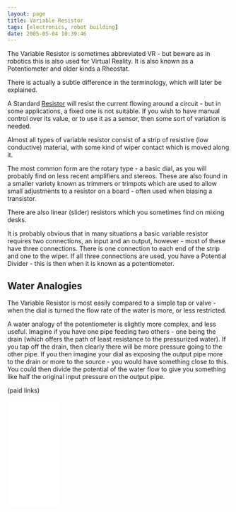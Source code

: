 ```yaml
---
layout: page
title: Variable Resistor
tags: [electronics, robot building]
date: 2005-05-04 10:39:46
---
```

The Variable Resistor is sometimes abbreviated VR - but beware as in robotics this is also used for Virtual Reality. It is also known as a Potentiometer and older kinds a Rheostat.

There is actually a subtle difference in the terminology, which will later be explained.

A Standard [Resistor](/wiki/resistor.html "Resistor") will resist the current flowing around a circuit - but in some applications, a fixed one is not suitable. If you wish to have manual control over its value, or to use it as a sensor, then some sort of variation is needed.

Almost all types of variable resistor consist of a strip of resistive (low conductive) material, with some kind of wiper contact which is moved along it.

The most common form are the rotary type - a basic dial, as you will probably find on less recent amplifiers and stereos. These are also found in a smaller variety known as trimmers or trimpots which are used to allow small adjustments to a resistor on a board - often used when biasing a transistor.

There are also linear (slider) resistors which you sometimes find on mixing desks.

It is probably obvious that in many situations a basic variable resistor requires two connections, an input and an output, however - most of these have three connections. There is one connection to each end of the strip and one to the wiper. If all three connections are used, you have a Potential Divider - this is then when it is known as a potentiometer.

## Water Analogies

The Variable Resistor is most easily compared to a simple tap or valve - when the dial is turned the flow rate of the water is more, or less restricted.

A water analogy of the potentiometer is slightly more complex, and less useful. Imagine if you have one pipe feeding two others - one being the drain (which offers the path of least resistance to the pressurized water). If you tap off the drain, then clearly there will be more pressure going to the other pipe. If you then imagine your dial as exposing the output pipe more to the drain or more to the source - you would have something close to this. You could then divide the potential of the water flow to give you something like half the original input pressure on the output pipe.

(paid links)

<iframe style="width:120px;height:240px;" marginwidth="0" marginheight="0" scrolling="no" frameborder="0" src="//ws-eu.amazon-adsystem.com/widgets/q?ServiceVersion=20070822&OneJS=1&Operation=GetAdHtml&MarketPlace=GB&source=ss&ref=as_ss_li_til&ad_type=product_link&tracking_id=orionrobots-21&language=en_GB&marketplace=amazon&region=GB&placement=B0814YZT75&asins=B0814YZT75&linkId=c67e1eb0be2a22b67e87e9c71bdee0f4&show_border=true&link_opens_in_new_window=true"></iframe>
